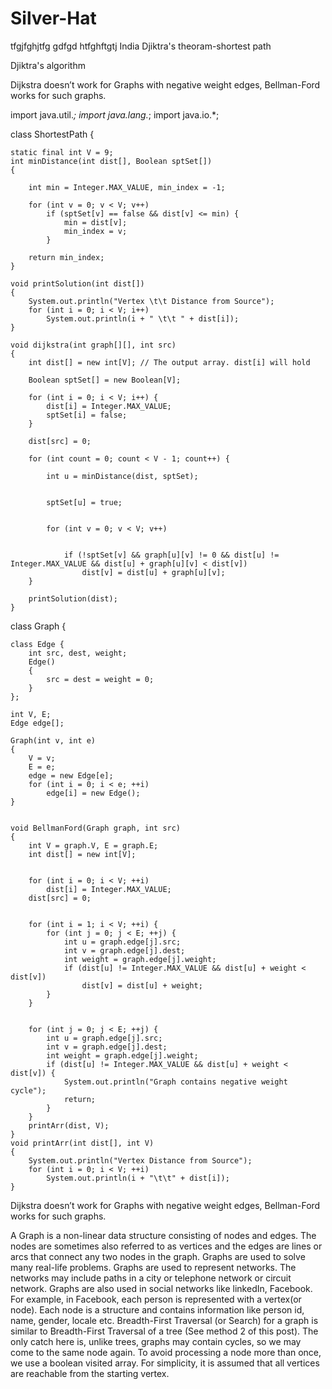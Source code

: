 # Silver-Hat

tfgjfghjtfg
gdfgd
htfghftgtj
India
Djiktra's theoram-shortest path


Djiktra's algorithm


Dijkstra doesn’t work for Graphs with negative weight edges, Bellman-Ford works for such graphs.


import java.util.*; 
import java.lang.*; 
import java.io.*; 
  

class ShortestPath { 
    
    static final int V = 9; 
    int minDistance(int dist[], Boolean sptSet[]) 
    { 
      
        int min = Integer.MAX_VALUE, min_index = -1; 
  
        for (int v = 0; v < V; v++) 
            if (sptSet[v] == false && dist[v] <= min) { 
                min = dist[v]; 
                min_index = v; 
            } 
  
        return min_index; 
    } 

    void printSolution(int dist[]) 
    { 
        System.out.println("Vertex \t\t Distance from Source"); 
        for (int i = 0; i < V; i++) 
            System.out.println(i + " \t\t " + dist[i]); 
    } 
 
    void dijkstra(int graph[][], int src) 
    { 
        int dist[] = new int[V]; // The output array. dist[i] will hold 
   
        Boolean sptSet[] = new Boolean[V]; 
  
        for (int i = 0; i < V; i++) { 
            dist[i] = Integer.MAX_VALUE; 
            sptSet[i] = false; 
        } 
  
        dist[src] = 0; 
  
        for (int count = 0; count < V - 1; count++) { 
         
            int u = minDistance(dist, sptSet); 
  
            
            sptSet[u] = true; 
  
          
            for (int v = 0; v < V; v++) 
  
            
                if (!sptSet[v] && graph[u][v] != 0 && dist[u] != Integer.MAX_VALUE && dist[u] + graph[u][v] < dist[v]) 
                    dist[v] = dist[u] + graph[u][v]; 
        } 
  
        printSolution(dist); 
    }

class Graph { 
   
    class Edge { 
        int src, dest, weight; 
        Edge() 
        { 
            src = dest = weight = 0; 
        } 
    }; 
  
    int V, E; 
    Edge edge[]; 
  
    Graph(int v, int e) 
    { 
        V = v; 
        E = e; 
        edge = new Edge[e]; 
        for (int i = 0; i < e; ++i) 
            edge[i] = new Edge(); 
    } 
  
   
    void BellmanFord(Graph graph, int src) 
    { 
        int V = graph.V, E = graph.E; 
        int dist[] = new int[V]; 
  
    
        for (int i = 0; i < V; ++i) 
            dist[i] = Integer.MAX_VALUE; 
        dist[src] = 0; 
  
  
        for (int i = 1; i < V; ++i) { 
            for (int j = 0; j < E; ++j) { 
                int u = graph.edge[j].src; 
                int v = graph.edge[j].dest; 
                int weight = graph.edge[j].weight; 
                if (dist[u] != Integer.MAX_VALUE && dist[u] + weight < dist[v]) 
                    dist[v] = dist[u] + weight; 
            } 
        } 
  
       
        for (int j = 0; j < E; ++j) { 
            int u = graph.edge[j].src; 
            int v = graph.edge[j].dest; 
            int weight = graph.edge[j].weight; 
            if (dist[u] != Integer.MAX_VALUE && dist[u] + weight < dist[v]) { 
                System.out.println("Graph contains negative weight cycle"); 
                return; 
            } 
        } 
        printArr(dist, V); 
    } 
    void printArr(int dist[], int V) 
    { 
        System.out.println("Vertex Distance from Source"); 
        for (int i = 0; i < V; ++i) 
            System.out.println(i + "\t\t" + dist[i]); 
    } 
  
  

Dijkstra doesn’t work for Graphs with negative weight edges, Bellman-Ford works for such graphs.

A Graph is a non-linear data structure consisting of nodes and edges. The nodes are sometimes also referred to as vertices and the edges are lines or arcs that connect any two nodes in the graph. 
Graphs are used to solve many real-life problems. Graphs are used to represent networks. The networks may include paths in a city or telephone network or circuit network. Graphs are also used in social networks like linkedIn, Facebook. For example, in Facebook, each person is represented with a vertex(or node). Each node is a structure and contains information like person id, name, gender, locale etc.
Breadth-First Traversal (or Search) for a graph is similar to Breadth-First Traversal of a tree (See method 2 of this post). The only catch here is, unlike trees, graphs may contain cycles, so we may come to the same node again. To avoid processing a node more than once, we use a boolean visited array. For simplicity, it is assumed that all vertices are reachable from the starting vertex. 


